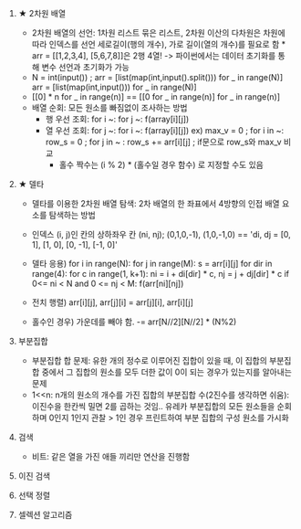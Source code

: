 1. ★ 2차원 배열
    - 2차원 배열의 선언: 1차원 리스트 묶은 리스트, 2차원 이산의 다차원은 차원에 따라 인덱스를 선언
      세로길이(행의 개수), 가로 길이(열의 개수)를 필요로 함 * arr = [[1,2,3,4], [5,6,7,8]]은 2행 4열!
      -> 파이썬에서는 데이터 초기화를 통해 변수 선언과 초기화가 가능
    - N = int(input()) ; arr = [list(map(int,input().split())) for _ in range(N)]
                         arr = [list(map(int,input())) for _ in range(N)]
    - [[0] * n for _ in range(n)] == [[0 for _ in range(n)] for _ in range(n)]
    - 배열 순회: 모든 원소를 빠짐없이 조사하는 방법
      * 행 우선 조회: for i ~: for j ~: f(array[i][j])
      * 열 우선 조회: for j ~: for i ~: f(array[i][j])
        ex) max_v = 0 ; for i in ~: row_s = 0 ; for j in ~ : row_s += arr[i][j] ; if문으로 row_s와 max_v 비교
        + 홀수 짝수는 (i % 2) * (홀수일 경우 함수) 로 지정할 수도 있음
2. ★ 델타
    - 델타를 이용한 2차원 배열 탐색: 2차 배열의 한 좌표에서 4방향의 인접 배열 요소를 탐색하는 방법
    - 인덱스 (i, j)인 칸의 상하좌우 칸 (ni, nj); (0,1,0,-1), (1,0,-1,0)
      == 'di, dj = [0, 1], [1, 0], [0, -1], [-1, 0]'
    - 델타 응용)
      for i in range(N):
          for j in range(M):
              s = arr[i][j]
              for dir in range(4):
                  for c in range(1, k+1):
                      ni = i + di[dir] * c, nj = j + dj[dir] * c
                      if 0<= ni < N and 0 <= nj < M:
                          f(arr[ni][nj])

    - 전치 행렬) arr[i][j], arr[j][i] = arr[j][i], arr[i][j]
    - 홀수인 경우) 가운데를 빼야 함.  -= arr[N//2][N//2] * (N%2) 

3. 부분집합
    - 부분집합 합 문제: 유한 개의 정수로 이루어진 집합이 있을 때, 이 집합의 부분집합 중에서 그 집합의 원소를 모두 더한 값이 0이 되는 경우가 있는지를 알아내는 문제
    - 1<<n: n개의 원소의 개수를 가진 집합의 부분집합 수(2진수를 생각하면 쉬움): 이진수을 한칸씩 밀면 2를 곱하는 것임.. 유레카
      부분집합의 모든 원소들을 순회하며 0인지 1인지 관찰 > 1인 경우 프린트하여 부분 집합의 구성 원소를 가시화
4. 검색
    - 비트: 같은 열을 가진 애들 끼리만 연산을 진행함
5. 이진 검색
6. 선택 정렬
7. 셀렉션 알고리즘